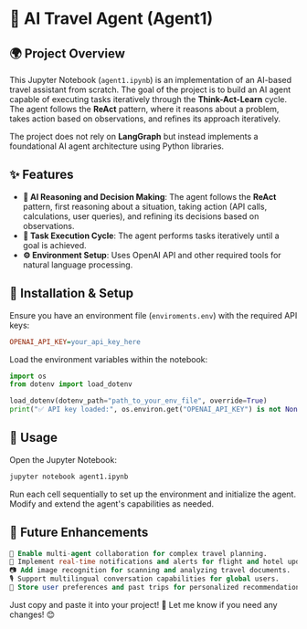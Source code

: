 
# 🚀 AI Travel Agent (Agent1)

## 🌍 Project Overview

This Jupyter Notebook (`agent1.ipynb`) is an implementation of an AI-based travel assistant from scratch. The goal of the project is to build an AI agent capable of executing tasks iteratively through the **Think-Act-Learn** cycle. The agent follows the **ReAct** pattern, where it reasons about a problem, takes action based on observations, and refines its approach iteratively.

The project does not rely on **LangGraph** but instead implements a foundational AI agent architecture using Python libraries.

## ✨ Features

- **🧠 AI Reasoning and Decision Making**: The agent follows the **ReAct** pattern, first reasoning about a situation, taking action (API calls, calculations, user queries), and refining its decisions based on observations.
- **🔄 Task Execution Cycle**: The agent performs tasks iteratively until a goal is achieved.
- **⚙️ Environment Setup**: Uses OpenAI API and other required tools for natural language processing.

## 🔧 Installation & Setup

Ensure you have an environment file (`enviroments.env`) with the required API keys:

```ini
OPENAI_API_KEY=your_api_key_here
```

Load the environment variables within the notebook:

```python
import os
from dotenv import load_dotenv

load_dotenv(dotenv_path="path_to_your_env_file", override=True)
print("✅ API key loaded:", os.environ.get("OPENAI_API_KEY") is not None)
```

## 📌 Usage

Open the Jupyter Notebook:

```bash
jupyter notebook agent1.ipynb
```

Run each cell sequentially to set up the environment and initialize the agent.
Modify and extend the agent's capabilities as needed.

## 🚀 Future Enhancements

```sql
🤖 Enable multi-agent collaboration for complex travel planning.
📢 Implement real-time notifications and alerts for flight and hotel updates.
📷 Add image recognition for scanning and analyzing travel documents.
🎙️ Support multilingual conversation capabilities for global users.
💾 Store user preferences and past trips for personalized recommendations.
```

Just copy and paste it into your project! 🚀 Let me know if you need any changes! 😊


